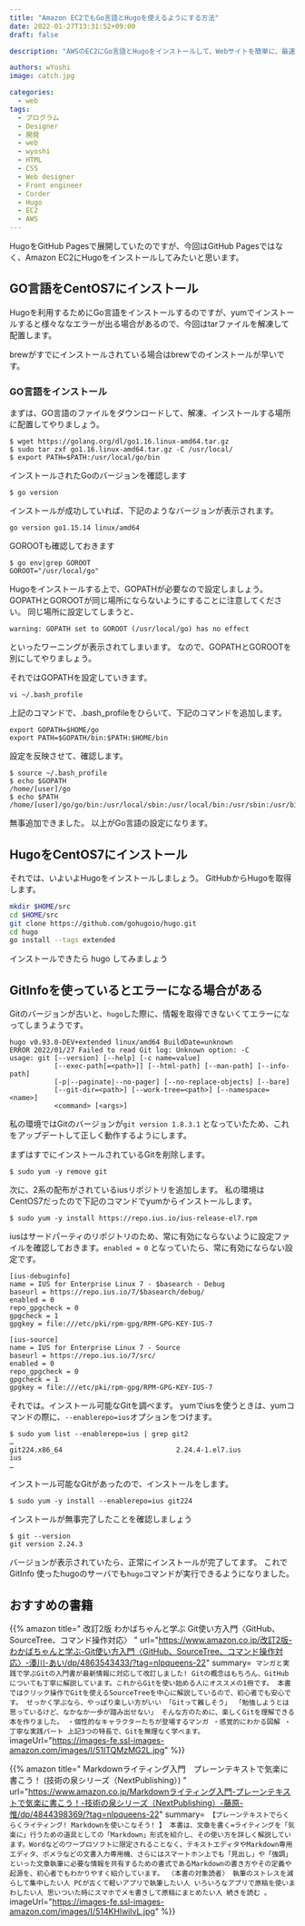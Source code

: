 ```yaml
---
title: "Amazon EC2でもGo言語とHugoを使えるようにする方法"
date: 2022-01-27T13:31:52+09:00
draft: false

description: "AWSのEC2にGo言語とHugoをインストールして、Webサイトを簡単に、最速で作成する手順を詳細に解説してます。Github Pagesからの移行も可能になります"

authors: wYoshi
image: catch.jpg

categories:
  - web
tags:
  - プログラム
  - Designer
  - 開発
  - web
  - wyoshi
  - HTML
  - CSS
  - Web designer
  - Front engineer
  - Corder
  - Hugo
  - EC2
  - AWS
---
```


HugoをGitHub Pagesで展開していたのですが、今回はGitHub Pagesではなく、Amazon EC2にHugoをインストールしてみたいと思います。

## GO言語をCentOS7にインストール

Hugoを利用するためにGo言語をインストールするのですが、yumでインストールすると様々ななエラーが出る場合があるので、今回はtarファイルを解凍して配置します。

brewがすでにインストールされている場合はbrewでのインストールが早いです。

### GO言語をインストール
まずは、GO言語のファイルをダウンロードして、解凍、インストールする場所に配置してやりましょう。

```
$ wget https://golang.org/dl/go1.16.linux-amd64.tar.gz
$ sudo tar zxf go1.16.linux-amd64.tar.gz -C /usr/local/
$ export PATH=$PATH:/usr/local/go/bin
```

インストールされたGoのバージョンを確認します

```
$ go version
```

インストールが成功していれば、下記のようなバージョンが表示されます。
```
go version go1.15.14 linux/amd64
```

GOROOTも確認しておきます
```
$ go env|grep GOROOT
GOROOT="/usr/local/go"
```

Hugoをインストールする上で、GOPATHが必要なので設定しましょう。
GOPATHとGOROOTが同じ場所にならないようにすることに注意してください。
同じ場所に設定してしまうと、
```
warning: GOPATH set to GOROOT (/usr/local/go) has no effect
```
といったワーニングが表示されてしまいます。
なので、GOPATHとGOROOTを別にしてやりましょう。

それではGOPATHを設定していきます。
```
vi ~/.bash_profile
```

上記のコマンドで、.bash_profileをひらいて、下記のコマンドを追加します。

```:~/.bash_profile
export GOPATH=$HOME/go
export PATH=$GOPATH/bin:$PATH:$HOME/bin
```

設定を反映させて、確認します。

```
$ source ~/.bash_profile
$ echo $GOPATH
/home/[user]/go
$ echo $PATH
/home/[user]/go/go/bin:/usr/local/sbin:/usr/local/bin:/usr/sbin:/usr/bin:/root/bin:/root/bin:/root/bin:/root/bin
```
無事追加できました。
以上がGo言語の設定になります。


## HugoをCentOS7にインストール
それでは、いよいよHugoをインストールしましょう。
GitHubからHugoを取得します。

```bash
mkdir $HOME/src
cd $HOME/src
git clone https://github.com/gohugoio/hugo.git
cd hugo
go install --tags extended
```
インストールできたら hugo してみましょう

## GitInfoを使っているとエラーになる場合がある
Gitのバージョンが古いと、```hugo```した際に、情報を取得できないくてエラーになってしまうようです。

```
hugo v0.93.0-DEV+extended linux/amd64 BuildDate=unknown
ERROR 2022/01/27 Failed to read Git log: Unknown option: -C
usage: git [--version] [--help] [-c name=value]
           [--exec-path[=<path>]] [--html-path] [--man-path] [--info-path]
           [-p|--paginate|--no-pager] [--no-replace-objects] [--bare]
           [--git-dir=<path>] [--work-tree=<path>] [--namespace=<name>]
           <command> [<args>]
```

私の環境ではGitのバージョンが```git version 1.8.3.1``` となっていたため、これをアップデートして正しく動作するようにします。

まずはすでにインストールされているGitを削除します。
```
$ sudo yum -y remove git
```

次に、2系の配布がされているiusリポジトリを追加します。
私の環境はCentOS7だったので下記のコマンドでyumからインストールします。
```
$ sudo yum -y install https://repo.ius.io/ius-release-el7.rpm
```

iusはサードパーティのリポジトリのため、常に有効にならないように設定ファイルを確認しておきます。```enabled = 0``` となっていたら、常に有効にならない設定です。
```
[ius-debuginfo]
name = IUS for Enterprise Linux 7 - $basearch - Debug
baseurl = https://repo.ius.io/7/$basearch/debug/
enabled = 0
repo_gpgcheck = 0
gpgcheck = 1
gpgkey = file:///etc/pki/rpm-gpg/RPM-GPG-KEY-IUS-7

[ius-source]
name = IUS for Enterprise Linux 7 - Source
baseurl = https://repo.ius.io/7/src/
enabled = 0
repo_gpgcheck = 0
gpgcheck = 1
gpgkey = file:///etc/pki/rpm-gpg/RPM-GPG-KEY-IUS-7
```

それでは。インストール可能なGitを調べます。
yumでiusを使うときは、yumコマンドの際に、```--enablerepo=ius```オプションをつけます。

```
$ sudo yum list --enablerepo=ius | grep git2
…
git224.x86_64                            2.24.4-1.el7.ius             ius
…
```

インストール可能なGitがあったので、インストールをします。

```
$ sudo yum -y install --enablerepo=ius git224
```
インストールが無事完了したことを確認しましょう
```
$ git --version
git version 2.24.3
```
バージョンが表示されていたら、正常にインストールが完了してます。
これで GitInfo 使ったhugoのサーバでも```hugo```コマンドが実行できるようになりました。



## おすすめの書籍
{{% amazon title=" 改訂2版 わかばちゃんと学ぶ Git使い方入門〈GitHub、SourceTree、コマンド操作対応〉 " url="https://www.amazon.co.jp/改訂2版-わかばちゃんと学ぶ-Git使い方入門〈GitHub、SourceTree、コマンド操作対応〉-湊川-あい/dp/4863543433/?tag=nlpqueens-22" summary=` マンガと実践で学ぶGitの入門書が最新情報に対応して改訂しました! Gitの概念はもちろん、GitHubについても丁寧に解説しています。これからGitを使い始める人にオススメの1冊です。 本書ではクリック操作でGitを使えるSourceTreeを中心に解説しているので、初心者でも安心です。 せっかく学ぶなら、やっぱり楽しい方がいい 「Gitって難しそう」 「勉強しようとは思っているけど、なかなか一歩が踏み出せない」 そんな方のために、楽しくGitを理解できる本を作りました。 ・個性的なキャラクターたちが登場するマンガ ・感覚的にわかる図解 ・丁寧な実践パート 上記3つの特長で、Gitを無理なく学べます。` imageUrl="https://images-fe.ssl-images-amazon.com/images/I/51ITQMzMG2L.jpg" %}}

{{% amazon title=" Markdownライティング入門　プレーンテキストで気楽に書こう！ (技術の泉シリーズ（NextPublishing）) " url="https://www.amazon.co.jp/Markdownライティング入門-プレーンテキストで気楽に書こう！-技術の泉シリーズ（NextPublishing）-藤原-惟/dp/4844398369/?tag=nlpqueens-22" summary=` 【プレーンテキストでらくらくライティング! Markdownを使いこなそう! 】 本書は、文章を書く=ライティングを「気楽に」行うための道具としての「Markdown」形式を紹介し、その使い方を詳しく解説しています。Wordなどのワープロソフトに限定されることなく、テキストエディタやMarkdown専用エディタ、ポメラなどの文書入力専用機、さらにはスマートホン上でも「見出し」や「強調」といった文章執筆に必要な情報を共有するための書式であるMarkdownの書き方やその定義や起源を、初心者でもわかりやすく紹介しています。 〈本書の対象読者〉 執筆のストレスを減らして集中したい人 PCが古くて軽いアプリで執筆したい人 いろいろなアプリで原稿を使いまわしたい人 思いついた時にスマホでメモ書きして原稿にまとめたい人 続きを読む 。` imageUrl="https://images-fe.ssl-images-amazon.com/images/I/514KHlwilvL.jpg" %}}
